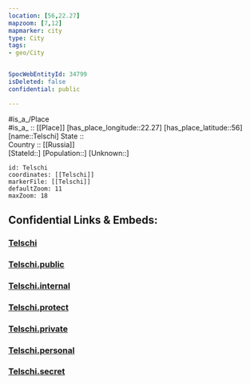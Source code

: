 ```yaml
---
location: [56,22.27] 
mapzoom: [7,12] 
mapmarker: city 
type: City
tags:
- geo/City


SpocWebEntityId: 34799
isDeleted: false
confidential: public

---
```

#is_a_/Place  
#is_a_ :: [[Place]] 
[has_place_longitude::22.27] 
[has_place_latitude::56] 
[name::Telschi] 
State ::  
Country :: [[Russia]]  
[StateId::] 
[Population::] 
[Unknown::] 


```leaflet
id: Telschi
coordinates: [[Telschi]] 
markerFile: [[Telschi]] 
defaultZoom: 11 
maxZoom: 18
```


## Confidential Links & Embeds: 

### [Telschi](/_Standards/Earth/Continent/Europe/Europe~North/Lithuania/Counties~Lithuania/Telšiai/City/Telschi.md) 

### [Telschi.public](/_public/Earth/Continent/Europe/Europe~North/Lithuania/Counties~Lithuania/Telšiai/City/Telschi.public.md) 

### [Telschi.internal](/_internal/Earth/Continent/Europe/Europe~North/Lithuania/Counties~Lithuania/Telšiai/City/Telschi.internal.md) 

### [Telschi.protect](/_protect/Earth/Continent/Europe/Europe~North/Lithuania/Counties~Lithuania/Telšiai/City/Telschi.protect.md) 

### [Telschi.private](/_private/Earth/Continent/Europe/Europe~North/Lithuania/Counties~Lithuania/Telšiai/City/Telschi.private.md) 

### [Telschi.personal](/_personal/Earth/Continent/Europe/Europe~North/Lithuania/Counties~Lithuania/Telšiai/City/Telschi.personal.md) 

### [Telschi.secret](/_secret/Earth/Continent/Europe/Europe~North/Lithuania/Counties~Lithuania/Telšiai/City/Telschi.secret.md)

